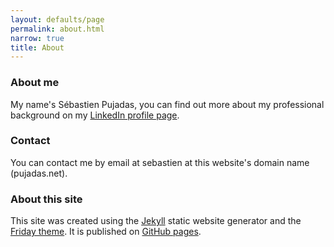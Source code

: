 ```yaml
---
layout: defaults/page
permalink: about.html
narrow: true
title: About
---
```


### About me

My name's Sébastien Pujadas, you can find out more about my professional background on my [LinkedIn profile page](https://www.linkedin.com/in/spujadas/).

### Contact

You can contact me by email at sebastien at this website's domain name (pujadas.net).

### About this site

This site was created using the [Jekyll](https://jekyllrb.com/) static website generator and the [Friday theme](https://github.com/sfreytag/friday-theme). It is published on [GitHub pages](https://pages.github.com/).
